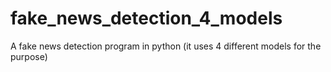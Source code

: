 # fake_news_detection_4_models


A fake news detection program in python (it uses 4 different models for the purpose)
